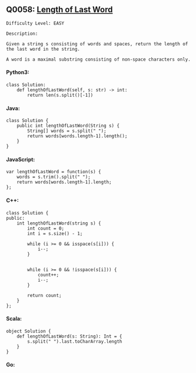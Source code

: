 ## Q0058: [Length of Last Word](https://leetcode.com/problems/length-of-last-word/)

```
Difficulty Level: EASY
```

```
Description:

Given a string s consisting of words and spaces, return the length of the last word in the string.

A word is a maximal substring consisting of non-space characters only.
```

#### Python3:

```
class Solution:
    def lengthOfLastWord(self, s: str) -> int:
        return len(s.split()[-1])
```

#### Java:

```
class Solution {
    public int lengthOfLastWord(String s) {
        String[] words = s.split(" ");
        return words[words.length-1].length();
    }
}
```

#### JavaScript:

```
var lengthOfLastWord = function(s) {
    words = s.trim().split(" ");
    return words[words.length-1].length;
};
```

#### C++:

```
class Solution {
public:
    int lengthOfLastWord(string s) {
        int count = 0;
        int i = s.size() - 1;
  
        while (i >= 0 && isspace(s[i])) {
            i--;
        }

   
        while (i >= 0 && !isspace(s[i])) {
            count++;
            i--;
        }

        return count;
    }
};
```

#### Scala:

```
object Solution {
    def lengthOfLastWord(s: String): Int = {
        s.split(" ").last.toCharArray.length
    }
}
```

#### Go:

```

```